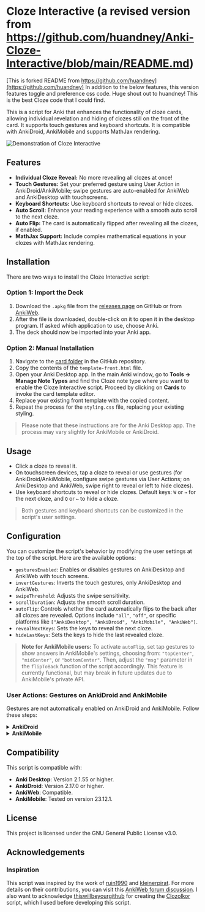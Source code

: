 # Cloze Interactive (a revised version from https://github.com/huandney/Anki-Cloze-Interactive/blob/main/README.md)

[This is forked README from https://github.com/huandney](https://github.com/huandney)
In addition to the below features, this version features toggle and preference css code. Huge shout out to huandney! This is the best Cloze code that I could find.

This is a script for Anki that enhances the functionality of cloze cards, allowing individual revelation and hiding of clozes still on the front of the card. It supports touch gestures and keyboard shortcuts. It is compatible with AnkiDroid, AnkiMobile and supports MathJax rendering.

![Demonstration of Cloze Interactive](https://github.com/huandney/Anki-Cloze-Interactive/assets/19948348/5c64a125-97ef-4ae8-9855-327765ccc5c6)

## Features

- **Individual Cloze Reveal:** No more revealing all clozes at once!
- **Touch Gestures:** Set your preferred gesture using User Action in AnkiDroid/AnkiMobile; swipe gestures are auto-enabled for AnkiWeb and AnkiDesktop with touchscreens.
- **Keyboard Shortcuts:** Use keyboard shortcuts to reveal or hide clozes.
- **Auto Scroll:** Enhance your reading experience with a smooth auto scroll to the next cloze.
- **Auto Flip:** The card is automatically flipped after revealing all the clozes, if enabled.
- **MathJax Support:** Include complex mathematical equations in your clozes with MathJax rendering.

## Installation

There are two ways to install the Cloze Interactive script:

### Option 1: Import the Deck

1. Download the `.apkg` file from the [releases page](https://github.com/huandney/Anki-Cloze-Interactive/releases) on GitHub or from [AnkiWeb](https://ankiweb.net/shared/info/1523903214).
2. After the file is downloaded, double-click on it to open it in the desktop program. If asked which application to use, choose Anki.
3. The deck should now be imported into your Anki app.

### Option 2: Manual Installation

1. Navigate to the [card folder](https://github.com/huandney/Anki-Cloze-Interactive/tree/main/card) in the GitHub repository.
2. Copy the contents of the `template-front.html` file.
3. Open your Anki Desktop app. In the main Anki window, go to **Tools → Manage Note Types** and find the Cloze note type where you want to enable the Cloze Interactive script. Proceed by clicking on **Cards** to invoke the card template editor.
4. Replace your existing front template with the copied content.
5. Repeat the process for the `styling.css` file, replacing your existing styling.

> Please note that these instructions are for the Anki Desktop app. The process may vary slightly for AnkiMobile or AnkiDroid.

## Usage

- Click a cloze to reveal it.
- On touchscreen devices, tap a cloze to reveal or use gestures (for AnkiDroid/AnkiMobile, configure swipe gestures via User Actions; on AnkiDesktop and AnkiWeb, swipe right to reveal or left to hide clozes).
- Use keyboard shortcuts to reveal or hide clozes. Default keys: `W` or `→` for the next cloze, and `Q` or `←` to hide a cloze.

> Both gestures and keyboard shortcuts can be customized in the script's user settings.

## Configuration

You can customize the script's behavior by modifying the user settings at the top of the script. Here are the available options:

- `gesturesEnabled`: Enables or disables gestures on AnkiDesktop and AnkiWeb with touch screens.
- `invertGestures`: Inverts the touch gestures, only AnkiDesktop and AnkiWeb.
- `swipeThreshold`: Adjusts the swipe sensitivity.
- `scrollDuration`: Adjusts the smooth scroll duration.
- `autoFlip`: Controls whether the card automatically flips to the back after all clozes are revealed. Options include `"all"`, `"off"`, or specific platforms like `["AnkiDesktop", "AnkiDroid", "AnkiMobile", "AnkiWeb"]`.
- `revealNextKeys`: Sets the keys to reveal the next cloze.
- `hideLastKeys`: Sets the keys to hide the last revealed cloze.

> **Note for AnkiMobile users:** To activate `autoFlip`, set tap gestures to show answers in AnkiMobile's settings, choosing from: `"topCenter"`, `"midCenter"`, or `"bottomCenter"`. Then, adjust the `"msg"` parameter in the `flipToBack` function of the script accordingly. This feature is currently functional, but may break in future updates due to AnkiMobile's private API.

### User Actions: Gestures on AnkiDroid and AnkiMobile
Gestures are not automatically enabled on AnkiDroid and AnkiMobile. Follow these steps:

<details>
  <summary><strong>AnkiDroid</strong></summary>
  
  1. Go to **Settings**.
  2. Navigate to **Controls**.
  3. Under **User Actions**, configure a preferred gesture. Set **User Action 1** to reveal the next cloze and **User Action 2** to hide the last revealed cloze.
</details>

<details>
  <summary><strong>AnkiMobile</strong></summary>
  
  1. Go to **Settings**.
  2. Navigate to **Review** settings.
  3. Open **Taps** or **Swipes**.
  4. Under "WHEN THE QUESTION IS SHOWN", select a preferred gesture and assign **User Action 1** to reveal and **User Action 2** to hide clozes.
</details>

## Compatibility

This script is compatible with:

- **Anki Desktop**: Version 2.1.55 or higher.
- **AnkiDroid**: Version 2.17.0 or higher.
- **AnkiWeb**: Compatible.
- **AnkiMobile**: Tested on version 23.12.1.

## License

This project is licensed under the GNU General Public License v3.0.

## Acknowledgements

### Inspiration

This script was inspired by the work of [ruin1990](https://github.com/ruin1990) and [kleinerpirat](https://github.com/kleinerpirat). For more details on their contributions, you can visit this [AnkiWeb forum discussion](https://forums.ankiweb.net/t/cloze-one-by-one-uncovering/12584). I also want to acknowledge [thiswillbeyourgithub](https://github.com/thiswillbeyourgithub) for creating the [Clozolkor](https://github.com/thiswillbeyourgithub/Clozolkor) script, which I used before developing this script.
